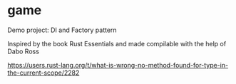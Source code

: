 # game
Demo project: DI and Factory pattern

Inspired by the book Rust Essentials and made compilable with the help of Dabo Ross

https://users.rust-lang.org/t/what-is-wrong-no-method-found-for-type-in-the-current-scope/2282
